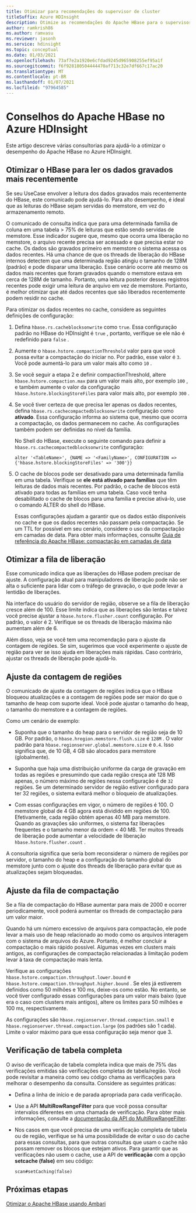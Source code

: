 ```yaml
---
title: Otimizar para recomendações do supervisor de cluster
titleSuffix: Azure HDInsight
description: Otimize as recomendações do Apache HBase para o supervisor de cluster no Azure HDInsight.
author: ramkrish86
ms.author: ramvasu
ms.reviewer: jasonh
ms.service: hdinsight
ms.topic: conceptual
ms.date: 01/03/2021
ms.openlocfilehash: 73af7e2a1920e6cfdad9245d965908255ef95a1f
ms.sourcegitcommit: f6f928180504444470af713c32e7df667c17ac20
ms.translationtype: MT
ms.contentlocale: pt-BR
ms.lasthandoff: 01/07/2021
ms.locfileid: "97964585"
---
```

# <a name="apache-hbase-advisories-in-azure-hdinsight"></a>Conselhos do Apache HBase no Azure HDInsight

Este artigo descreve várias consultorias para ajudá-lo a otimizar o desempenho do Apache HBase no Azure HDInsight. 

## <a name="optimize-hbase-to-read-most-recently-written-data"></a>Otimizar o HBase para ler os dados gravados mais recentemente

Se seu UseCase envolver a leitura dos dados gravados mais recentemente do HBase, este comunicado pode ajudá-lo. Para alto desempenho, é ideal que as leituras do HBase sejam servidas do memstore, em vez do armazenamento remoto.

O comunicado de consulta indica que para uma determinada família de coluna em uma tabela > 75% de leituras que estão sendo servidas de memstore. Esse indicador sugere que, mesmo que ocorra uma liberação no memstore, o arquivo recente precisa ser acessado e que precisa estar no cache. Os dados são gravados primeiro em memstore o sistema acessa os dados recentes. Há uma chance de que os threads de liberação do HBase internos detectem que uma determinada região atingiu o tamanho de 128M (padrão) e pode disparar uma liberação. Esse cenário ocorre até mesmo os dados mais recentes que foram gravados quando o memstore estava em cerca de 128M de tamanho. Portanto, uma leitura posterior desses registros recentes pode exigir uma leitura de arquivo em vez de memstore. Portanto, é melhor otimizar que até dados recentes que são liberados recentemente podem residir no cache.

Para otimizar os dados recentes no cache, considere as seguintes definições de configuração:

1. Defina `hbase.rs.cacheblocksonwrite` como `true`. Essa configuração padrão no HBase do HDInsight é `true` , portanto, verifique se ele não é redefinido para `false` .

2. Aumente o `hbase.hstore.compactionThreshold` valor para que você possa evitar a compactação do iniciar no. Por padrão, esse valor é `3`. Você pode aumentá-lo para um valor mais alto como `10` .

3. Se você seguir a etapa 2 e definir compactionThreshold, altere `hbase.hstore.compaction.max` para um valor mais alto, por exemplo `100` , e também aumente o valor da configuração `hbase.hstore.blockingStoreFiles` para valor mais alto, por exemplo `300` .

4. Se você tiver certeza de que precisa ler apenas os dados recentes, defina `hbase.rs.cachecompactedblocksonwrite` configuração como **ativado**. Essa configuração informa ao sistema que, mesmo que ocorra a compactação, os dados permanecem no cache. As configurações também podem ser definidas no nível da família. 

   No Shell do HBase, execute o seguinte comando para definir a `hbase.rs.cachecompactedblocksonwrite` configuração:
   
   ```
   alter '<TableName>', {NAME => '<FamilyName>', CONFIGURATION => {'hbase.hstore.blockingStoreFiles' => '300'}}
   ```

5. O cache de blocos pode ser desativado para uma determinada família em uma tabela. Verifique se **ele está ativado para famílias** que têm leituras de dados mais recentes. Por padrão, o cache de blocos está ativado para todas as famílias em uma tabela. Caso você tenha desabilitado o cache de blocos para uma família e precise ativá-lo, use o comando ALTER do shell do HBase.

   Essas configurações ajudam a garantir que os dados estão disponíveis no cache e que os dados recentes não passam pela compactação. Se um TTL for possível em seu cenário, considere o uso da compactação em camadas de data. Para obter mais informações, consulte [Guia de referência do Apache HBase: compactação em camadas de data](https://hbase.apache.org/book.html#ops.date.tiered)  

## <a name="optimize-the-flush-queue"></a>Otimizar a fila de liberação

Esse comunicado indica que as liberações do HBase podem precisar de ajuste. A configuração atual para manipuladores de liberação pode não ser alta o suficiente para lidar com o tráfego de gravação, o que pode levar a lentidão de liberações.

Na interface do usuário do servidor de região, observe se a fila de liberação cresce além de 100. Esse limite indica que as liberações são lentas e talvez você precise ajustar a   `hbase.hstore.flusher.count` configuração. Por padrão, o valor é 2. Verifique se os threads de liberação máxima não aumentam além de 6.

Além disso, veja se você tem uma recomendação para o ajuste da contagem de regiões. Se sim, sugerimos que você experimente o ajuste de região para ver se isso ajuda em liberações mais rápidas. Caso contrário, ajustar os threads de liberação pode ajudá-lo.

## <a name="region-count-tuning"></a>Ajuste da contagem de regiões

O comunicado de ajuste da contagem de regiões indica que o HBase bloqueou atualizações e a contagem de regiões pode ser maior do que o tamanho de heap com suporte ideal. Você pode ajustar o tamanho do heap, o tamanho do memstore e a contagem de regiões.

Como um cenário de exemplo:

- Suponha que o tamanho do heap para o servidor de região seja de 10 GB. Por padrão, o `hbase.hregion.memstore.flush.size` é `128M` . O valor padrão para `hbase.regionserver.global.memstore.size` é `0.4`. Isso significa que, de 10 GB, 4 GB são alocados para memstore (globalmente).

- Suponha que haja uma distribuição uniforme da carga de gravação em todas as regiões e presumindo que cada região cresça até 128 MB apenas, o número máximo de regiões nessa configuração é de `32` regiões. Se um determinado servidor de região estiver configurado para ter 32 regiões, o sistema evitará melhor o bloqueio de atualizações.

- Com essas configurações em vigor, o número de regiões é 100. O memstore global de 4 GB agora está dividido em regiões de 100. Efetivamente, cada região obtém apenas 40 MB para memstore. Quando as gravações são uniformes, o sistema faz liberações frequentes e o tamanho menor da ordem < 40 MB. Ter muitos threads de liberação pode aumentar a velocidade de liberação `hbase.hstore.flusher.count` .

A consultoria significa que seria bom reconsiderar o número de regiões por servidor, o tamanho do heap e a configuração do tamanho global do memstore junto com o ajuste dos threads de liberação para evitar que as atualizações sejam bloqueadas.

## <a name="compaction-queue-tuning"></a>Ajuste da fila de compactação

Se a fila de compactação do HBase aumentar para mais de 2000 e ocorrer periodicamente, você poderá aumentar os threads de compactação para um valor maior.

Quando há um número excessivo de arquivos para compactação, ele pode levar a mais uso de heap relacionado ao modo como os arquivos interagem com o sistema de arquivos do Azure. Portanto, é melhor concluir a compactação o mais rápido possível. Algumas vezes em clusters mais antigos, as configurações de compactação relacionadas à limitação podem levar à taxa de compactação mais lenta.

Verifique as configurações `hbase.hstore.compaction.throughput.lower.bound` e `hbase.hstore.compaction.throughput.higher.bound` . Se eles já estiverem definidos como 50 milhões e 100 ms, deixe-os como estão. No entanto, se você tiver configurado essas configurações para um valor mais baixo (que era o caso com clusters mais antigos), altere os limites para 50 milhões e 100 ms, respectivamente.

As configurações são `hbase.regionserver.thread.compaction.small` e `hbase.regionserver.thread.compaction.large` (os padrões são 1 cada).
Limite o valor máximo para que essa configuração seja menor que 3.

## <a name="full-table-scan"></a>Verificação de tabela completa

O aviso de verificação de tabela completa indica que mais de 75% das verificações emitidas são verificações completas de tabela/região. Você pode revisitar a maneira como seu código chama as verificações para melhorar o desempenho da consulta. Considere as seguintes práticas:

* Defina a linha de início e de parada apropriada para cada verificação.

* Use a API **MultiRowRangeFilter** para que você possa consultar intervalos diferentes em uma chamada de verificação. Para obter mais informações, consulte a [documentação da API do MultiRowRangeFilter](https://hbase.apache.org/2.1/apidocs/org/apache/hadoop/hbase/filter/MultiRowRangeFilter.html).

* Nos casos em que você precisa de uma verificação completa de tabela ou de região, verifique se há uma possibilidade de evitar o uso do cache para essas consultas, para que outras consultas que usam o cache não possam remover os blocos que estejam ativos. Para garantir que as verificações não usem o cache, use a API de **verificação** com a opção **setcache (false)** em seu código: 

   ```
   scan#setCaching(false)
   ```
   
## <a name="next-steps"></a>Próximas etapas

[Otimizar o Apache HBase usando Ambari](../optimize-hbase-ambari.md)
